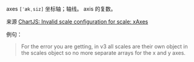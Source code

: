 axes `[ˈækˌsiz]` 坐标轴；轴线。 axis 的复数。

来源 [ChartJS: Invalid scale configuration for scale: xAxes](https://stackoverflow.com/questions/72664130/chartjs-invalid-scale-configuration-for-scale-xaxes)

例句：
> For the error you are getting, in v3 all scales are their own object in the scales object so no more separate arrays for the x and y axes.

